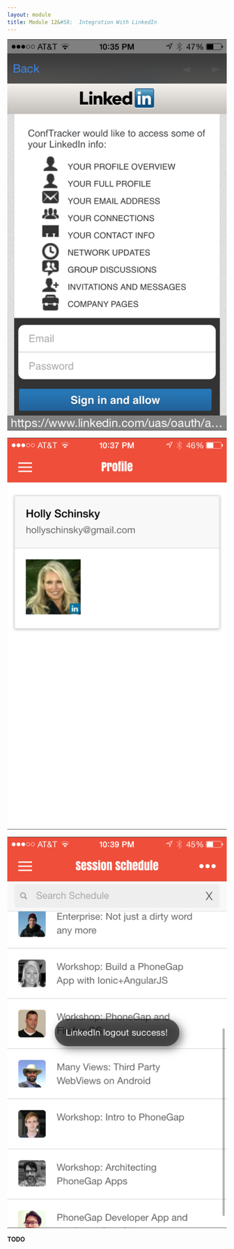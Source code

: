 ```yaml
---
layout: module
title: Module 12&#58;  Integration With LinkedIn
---
```

![](images/app/linkedin-oauth.png)

![](images/app/linkedin-profile.png)

![](images/app/linkedin-toast.png)


**TODO**